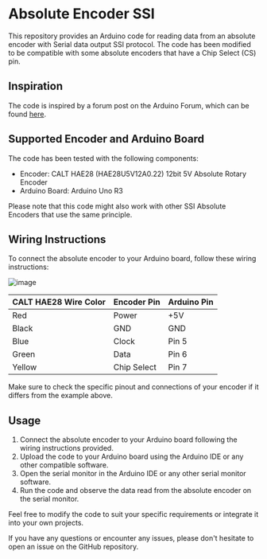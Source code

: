 # Absolute Encoder SSI

This repository provides an Arduino code for reading data from an absolute encoder with Serial data output SSI protocol. The code has been modified to be compatible with some absolute encoders that have a Chip Select (CS) pin. 

## Inspiration
The code is inspired by a forum post on the Arduino Forum, which can be found [here](https://forum.arduino.cc/t/absolute-rotary-encoder-ssi-spi-how/153103/15).

## Supported Encoder and Arduino Board
The code has been tested with the following components:
- Encoder: CALT HAE28 (HAE28U5V12A0.22) 12bit 5V Absolute Rotary Encoder
- Arduino Board: Arduino Uno R3

Please note that this code might also work with other SSI Absolute Encoders that use the same principle.

## Wiring Instructions
To connect the absolute encoder to your Arduino board, follow these wiring instructions:

![image](https://github.com/atarbabgei/absoluteEncoderSSI/assets/7202497/8203545b-0f10-45ac-9f74-a0d0de23568b)


| CALT HAE28 Wire Color | Encoder Pin | Arduino Pin |
|--------------------|-------------|-------------|
| Red       | Power       | +5V         |
| Black       | GND         | GND         |
| Blue       | Clock       | Pin 5       |
| Green       | Data        | Pin 6       |
| Yellow        | Chip Select | Pin 7       |

Make sure to check the specific pinout and connections of your encoder if it differs from the example above.

## Usage
1. Connect the absolute encoder to your Arduino board following the wiring instructions provided.
2. Upload the code to your Arduino board using the Arduino IDE or any other compatible software.
3. Open the serial monitor in the Arduino IDE or any other serial monitor software.
4. Run the code and observe the data read from the absolute encoder on the serial monitor.

Feel free to modify the code to suit your specific requirements or integrate it into your own projects.

If you have any questions or encounter any issues, please don't hesitate to open an issue on the GitHub repository.

